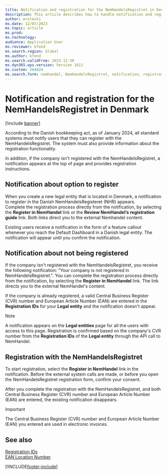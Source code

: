 ```yaml
---
title: Notification and registration for the NemHandelsRegistret in Denmark 
description: This article describes how to handle notification and registration with the NemHandelsRegistret in Denmark.
author: mrolecki
ms.date: 12/07/2023
ms.topic: article
ms.prod: 
ms.technology: 
audience: Application User
ms.reviewer: kfend
ms.search.region: Global
ms.author: kfend
ms.search.validFrom: 2023-12-30
ms.dyn365.ops.version: Version 1611
ms.custom: 264824
ms.search.form: nemhandel, NemHandelsRegistret, notification, registration, denmark
---
```


# Notification and registration for the NemHandelsRegistret in Denmark

[!include [banner](../../includes/banner.md)]

According to the Danish bookkeeping act, as of January 2024, all standard systems must notify users that they can register with the NemHandelsRegistret. The system must also provide information about the registration functionality.

In addition, if the company isn't registered with the NemHandelsRegistret, a notification appears at the top of page and provides registration instructions.

## Notification about option to register

When you create a new legal entity that is located in Denmark, a notification to register in the Danish NemHandelsRegisteret (NHR) appears.   
Complete the registration process directly from the notification, by selecting the **Register in NemHandel** link or the **Review NemHandel’s registration guide** link. Both links direct you to the external Nemhandel content.

Existing users receive a notification in the form of a feature callout whenever you reach the Default Dashboard in a Danish legal entity. The notification will appear until you confirm the notification.

## Notification about not being registered

If the company isn't registered with the NemHandelsRegistret, you receive the following notification: "Your company is not registered in NemHandelsRegistret.". You can complete the registration process directly from the notification, by selecting the **Register in NemHandel** link. The link directs you to the external NemHandel's content.

If the company is already registered, a valid Central Business Register (CVR) number and European Article Number (EAN) are entered in the **Registration IDs** for your **Legal entity** and the notification doesn't appear.

> [!NOTE]
> A notification appears on the **Legal entities** page for all the users with access to this page. Registration is confirmed based on the company's CVR number from the **Registration IDs** of the **Legal entity** through the API call to NemHandel.

## Registration with the NemHandelsRegistret 

To start registration, select the **Register in NemHandel** link in the notification. Before the external system calls are made, or before you open the NemHandelsRegistret registration form, confirm your consent.

After you complete the registration with the NemHandelsRegistret, and both Central Business Register (CVR) number and European Article Number (EAN) are entered, the existing notification disappears. 

> [!IMPORTANT]
> The Central Business Register (CVR) number and European Article Number (EAN) you entered are used in electronic invoices.

## See also

[Registration IDs](https://review.learn.microsoft.com/en-us/dynamics365/finance/localizations/europe/emea-registration-ids?branch=pr-en-us-17322)  
[EAN Location Number](https://review.learn.microsoft.com/en-us/dynamics365/finance/localizations/europe/ean-number?branch=pr-en-us-17322)



[!INCLUDE[footer-include](../../../includes/footer-banner.md)]
